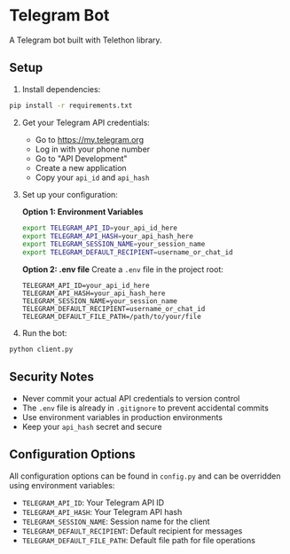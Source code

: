# Telegram Bot

A Telegram bot built with Telethon library.

## Setup

1. Install dependencies:
```bash
pip install -r requirements.txt
```

2. Get your Telegram API credentials:
   - Go to https://my.telegram.org
   - Log in with your phone number
   - Go to "API Development"
   - Create a new application
   - Copy your `api_id` and `api_hash`

3. Set up your configuration:

   **Option 1: Environment Variables**
   ```bash
   export TELEGRAM_API_ID=your_api_id_here
   export TELEGRAM_API_HASH=your_api_hash_here
   export TELEGRAM_SESSION_NAME=your_session_name
   export TELEGRAM_DEFAULT_RECIPIENT=username_or_chat_id
   ```

   **Option 2: .env file**
   Create a `.env` file in the project root:
   ```
   TELEGRAM_API_ID=your_api_id_here
   TELEGRAM_API_HASH=your_api_hash_here
   TELEGRAM_SESSION_NAME=your_session_name
   TELEGRAM_DEFAULT_RECIPIENT=username_or_chat_id
   TELEGRAM_DEFAULT_FILE_PATH=/path/to/your/file
   ```

4. Run the bot:
```bash
python client.py
```

## Security Notes

- Never commit your actual API credentials to version control
- The `.env` file is already in `.gitignore` to prevent accidental commits
- Use environment variables in production environments
- Keep your `api_hash` secret and secure

## Configuration Options

All configuration options can be found in `config.py` and can be overridden using environment variables:

- `TELEGRAM_API_ID`: Your Telegram API ID
- `TELEGRAM_API_HASH`: Your Telegram API hash
- `TELEGRAM_SESSION_NAME`: Session name for the client
- `TELEGRAM_DEFAULT_RECIPIENT`: Default recipient for messages
- `TELEGRAM_DEFAULT_FILE_PATH`: Default file path for file operations
